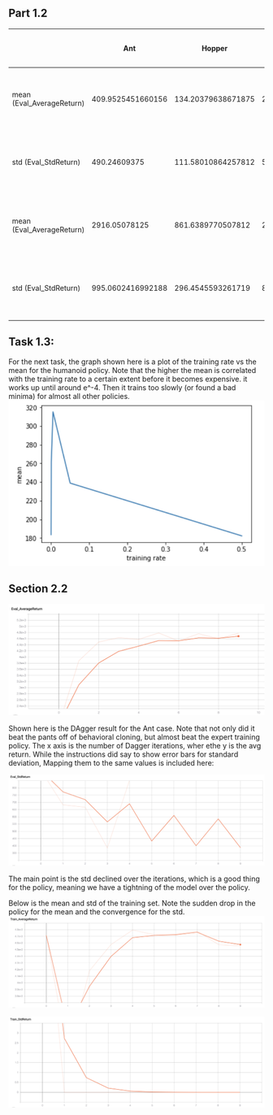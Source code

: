 ## Part 1.2
|                           | Ant               | Hopper             | Humanoid           | Walker             |  Half Cheetah     | Only difference was train rate. Everything else was the same                                                        |
|---------------------------|-------------------|--------------------|--------------------|--------------------|-------------------|---------------------------------------------------------------------------------------------------------------------|
| mean (Eval_AverageReturn) | 409.9525451660156 | 134.20379638671875 | 248.94525146484375 | 284.9465026855469  | 3129.36083984375  | batch_size:          1000   Learning Rate:       5e-2   train_batch_size:    1000   eval_batch_size:    20000   ... |
| std  (Eval_StdReturn)     | 490.24609375      | 111.58010864257812 | 53.95016098022461  | 200.73924255371094 | 546.7034912109375 | batch_size:          1000   Learning Rate:       5e-2   train_batch_size:    1000   eval_batch_size:    20000   ... |
| mean (Eval_AverageReturn) | 2916.05078125     | 861.6389770507812  | 296.31707763671875 | 908.9197387695312  | 3225.95849609375  | batch_size:          1000   Learning Rate:       5e-3   train_batch_size:    1000   eval_batch_size:    20000   ... |
| std  (Eval_StdReturn)     | 995.0602416992188 | 296.4545593261719  | 86.83833312988281  | 1415.6341552734375 | 172.926025390625  | batch_size:          1000   Learning Rate:       5e-3   train_batch_size:    1000   eval_batch_size:    20000   ... |

## Task 1.3:

For the next task, the graph shown here is a plot of the training rate vs the mean for the humanoid policy. Note that the higher the mean is correlated with the training rate to a certain extent before it becomes expensive. it works up until around e^-4. Then it trains too slowly (or found a bad minima) for almost all other policies.
![](humanoidplt.png)

## Section 2.2


![](mean_return.png)

Shown here is the DAgger result for the Ant case. Note that not only did it beat the pants off of behavioral cloning, but almost beat the expert training policy. The x axis is the number of Dagger iterations, wher ethe y is the avg return. While the instructions did say to show error bars for standard deviation, Mapping them to the same values is included here:

![](std_dagger.png)

The main point is the std declined over the iterations, which is a good thing for the policy, meaning we have a tightning of the model over the policy.

Below is the mean and std of the training set. Note the sudden drop in the policy for the mean and the convergence for the std. 
![](mean_return_ex.png)

![](std_dagger_ex.png)

